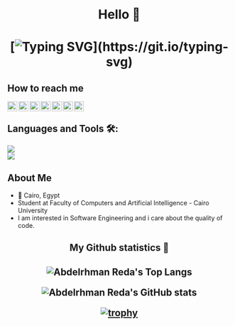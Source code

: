 <h1 align="center">Hello 👋</h1>

<h1 align="center">
  
[![Typing SVG](https://readme-typing-svg.herokuapp.com?font=Vujahday+Script&color=%0e223b&size=35&height=60&lines=Welcome+to+Abdelrhman's+Github+!)](https://git.io/typing-svg)
  
</h1>

<h3 align="center">

 ## How to reach me
<a href="https://www.linkedin.com/in/abdelrhman-reda-092b14224/">
  <img align="left" alt="Abdelrhman Reda's Linkdein" width="22px" src="https://cdn.jsdelivr.net/npm/simple-icons@v3/icons/linkedin.svg" />
</a>
<a href="https://github.com/AbdelrhmanReda17">
  <img align="left" alt="Abdelrhman Reda's Github" width="22px" src="https://cdn.jsdelivr.net/npm/simple-icons@v3/icons/github.svg" />
</a>
<a href="https://t.me/AbdelrhmanRMuhammed">
  <img align="left" alt="Abdelrhman Reda's Telegram" width="22px" src="https://cdn.jsdelivr.net/npm/simple-icons@v3/icons/telegram.svg" />
</a>
<a href="https://www.instagram.com/abdelrhman.reda17/">
  <img align="left" alt="Abdelrhman Reda's Instagram" width="22px" src="https://cdn.jsdelivr.net/npm/simple-icons@v3/icons/instagram.svg" />
</a>
<a href="https://www.facebook.com/AbdelRhmanReda17/">
  <img align="left" alt="Abdelrhman Reda's Facebook" width="22px" src="https://cdn.jsdelivr.net/npm/simple-icons@v3/icons/facebook.svg" />
</a>
<a href="mailto:abdelrhmanrmuhammed@gmail.com">
  <img align="left" alt="Abdelrhman Reda's Gmail" width="22px" src="https://cdn.jsdelivr.net/npm/simple-icons@v3/icons/gmail.svg" />
</a>
<a href="https://codeforces.com/profile/AbdelrhmanR.Muhammed">
  <img align="left" alt="Abdelrhman Reda's CodeForces" width="22px" src="https://cdn.jsdelivr.net/npm/simple-icons@v3/icons/codeforces.svg" />
</a> <br/>
  
 
## Languages and Tools 🛠:
<p>
  <img src="https://img.icons8.com/color/48/000000/c-plus-plus-logo.png" style= "display:block"/>
  <img src="https://img.icons8.com/color/48/000000/python--v2.png"/>
 </p>
 
## About Me
* 🏫 Cairo, Egypt
* Student at Faculty of Computers and Artificial Intelligence - Cairo University
* I am interested in Software Engineering and i care about the quality of code.

<h2 align="center"> My Github statistics 🚀 </h2>

<h2 align="center"> 
  
![Abdelrhman Reda's Top Langs](https://github-readme-stats.vercel.app/api/top-langs/?username=AbdelrhmanReda17&theme=tokyonight&layout=compact&count_private=true)
  
![Abdelrhman Reda's GitHub stats](https://github-readme-stats.vercel.app/api?username=AbdelrhmanReda17&show_icons=true&theme=tokyonight&count_private=true)

  [![trophy](https://github-profile-trophy.vercel.app/?username=AbdelrhmanReda17&theme=tokyonight)](https://github.com/ryo-ma/github-profile-trophy)

 </h2>
